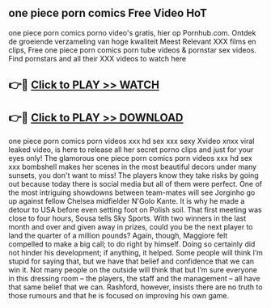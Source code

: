 ## one piece porn comics Free Video HoT 

one piece porn comics porno video's gratis, hier op Pornhub.com. Ontdek de groeiende verzameling van hoge kwaliteit Meest Relevant XXX films en clips,
Free one piece porn comics porn tube videos & pornstar sex videos. Find pornstars and all their XXX videos to watch here


## 👉🔴 [Click to PLAY >> WATCH](http://us.freeplayer.one?title=one_piece_porn_comics&ref=16D)

## 👉🔴 [Click to PLAY >> DOWNLOAD](http://us.freeplayer.one?title=one_piece_porn_comics&ref=16D)


one piece porn comics porn videos xxx hd sex xxx sexy Xvideo xnxx viral leaked video, is here to release all her secret porno clips and just for your eyes only! The glamorous one piece porn comics porn videos xxx hd sex xxx bombshell makes her scenes in the most beautiful decors under many sunsets, you don't want to miss! The players know they take risks by going out because today there is social media but all of them were perfect. One of the most intriguing showdowns between team-mates will see Jorginho go up against fellow Chelsea midfielder N'Golo Kante. It is why he made a detour to USA before even setting foot on Polish soil. That first meeting was close to four hours, Sousa tells Sky Sports. With two winners in the last month and over and given away in prizes, could you be the next player to land the quarter of a million pounds? Again, though, Maggiore felt compelled to make a big call; to do right by himself. Doing so certainly did not hinder his development; if anything, it helped. Some people will think I’m stupid for saying that, but we have that belief and confidence that we can win it. Not many people on the outside will think that but I’m sure everyone in this dressing room – the players, the staff and the management – all have that same belief that we can. Rashford, however, insists there are no truth to those rumours and that he is focused on improving his own game.